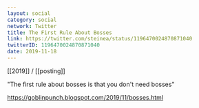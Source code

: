 ```yaml
---
layout: social
category: social
network: Twitter
title: The First Rule About Bosses
link: https://twitter.com/steinea/status/1196470024870871040
twitterID: 1196470024870871040
date: 2019-11-18
---
```


[[2019]] / [[posting]]

"The first rule about bosses is that you don't need bosses"

<https://goblinpunch.blogspot.com/2019/11/bosses.html>
